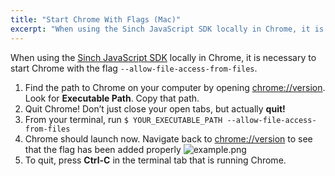 ```yaml
---
title: "Start Chrome With Flags (Mac)"
excerpt: "When using the Sinch JavaScript SDK locally in Chrome, it is necessary to start Chrome with the flag. Learn how to do it with our simple step-by-step guide."
---
```

When using the [Sinch JavaScript SDK](doc:voice-for-js) locally in Chrome, it is necessary to start Chrome with the flag `--allow-file-access-from-files`.

 1.  Find the path to Chrome on your computer by opening [chrome://version](chrome://version/). Look for **Executable Path**. Copy that path.
 1.  Quit Chrome\! Don’t just close your open tabs, but actually **quit\!** 
 1.  From your terminal, run `$ YOUR_EXECUTABLE_PATH --allow-file-access-from-files`
 1.  Chrome should launch now. Navigate back to [chrome://version](chrome://version/) to see that the flag has been added properly 
   ![example.png](https://files.readme.io/9069eea-example.png)
 1.  To quit, press **Ctrl-C** in the terminal tab that is running Chrome.